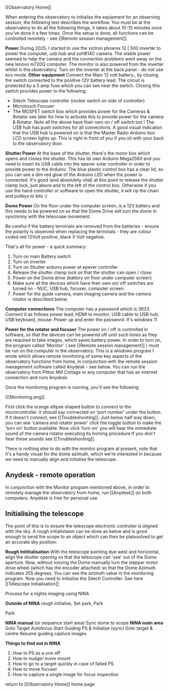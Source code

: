 [[Observatory Home]]

When entering the observatory to initialise the equipment for an observing session, the following text describes the workflow. You must be at the observatory to do all the following things, it takes about 10-15 minutes once you've done it a few times. Once the setup is done, all functions can be controlled remotely - see [[Remote session management]].

**Power**
During 2025, I started to use the victron phoenix 12 | 500 inverter to power the computer, usb hub and sxH814C camera. The stable power seemed to help the camera and the connection problems went away on the new lenovo m720Q computer. The monitor is also powered from the inverter whilst in the observatory. Turn on the inverter at the back panel - do not use eco mode.
**Other equipment**
Connect the Main 12 volt battery., by closing the switch connected to the positive 12V battery lead. The circuit is protected by a 5 amp fuse which you can see near the switch. Closing this switch provides power to the following:
 
- Sitech Telescope controller (rocker switch on side of controller)
- Microtouch Focuser
- The MOSFET switch box which provides power for the Cameras & Rotator see later for how to activate this to provide power for the camera & Rotator.
Note all the above have their own on / off switch too !
The USB hub has  push switches for all connections. A good visual indication that the USB  hub is powered on is that the Master Radio Arduino box LCD screen lights up. This is right in front of you if you sit with your back to the observatory door.

**Shutter Power**
At the base of the shutter, there's the motor box which opens and closes the shutter. This has its own Arduino Mega2560 and you need to insert its USB cable into the epever solar controller in order to provide power to the Arduino. The blue plastic control box has a clear lid, so you can see a dim red glow of the Arduino LED when the power is connected. It's good (and absolutely vital) at this point to release the shutter clamp lock, just above and to the left of the control box. Otherwise if you use the hand controller or software to open the shutter, it will rip the chain and pulleys to bits :(

**Dome Power**
On the floor under the computer screen, is a 12V battery and this needs to be powered on so that the Dome Drive will turn the dome in synchrony with the telescope movement.

Be careful if the battery terminals are removed from the batteries - ensure the polarity is observed when replacing the terminals - they are colour coded red 12Volt positive, black 0 Volt negative.

That's all for power - a quick summary:
1. Turn on main Battery switch
2. Turn on inverter
3. Turn on Shutter arduino power at epever controller
4. Release the shutter clamp lock so that the shutter can open / close.
5. Power on the Dome drive (battery on floor under computer screen)
6. Make sure all the devices which have their own on/ off switches are turned on - NUC, USB hub, focuser, computer screen.
7. Power for the guide camera, main imaging camera and the camera rotator is described below.

**Computer connections**
The computer has a password which is 3633. Connect it as follows power lead, HDMI to monitor, USB cable to USB hub. USB keyboard, mouse. Power up and enter the password. It's windows 11

**Power for the rotator and focuser**
The power on / off is controlled in software, so that the devices can be powered off until such times as they are required to take images, which saves battery power. 
In order to turn on, the program called 'Monitor' ( see [[Remote session management]] ) must be run on the computer in the observatory. This is a windows program I wrote which allows remote monitoring of some key aspects of the observatory functions from home, in conjunction with the remote session management software called Anydesk - see below. You can run the observatory from Pitton Mill Cottage or any computer that has an internet connection and runs Anydesk.

Once the monitoring program is running, you'll see the following:

![[Monitoring.png]]

First click the orange ellipse shaped button to connect to the microcontroller. It should say connected on 'port number' under the button. If it doesn't connect, see [[Troubleshooting]].
Just below half way down, you can see 'camera and rotator power' click the toggle button to make the 'turn on' button available. Now click 'turn on'  you will hear the immediate sound of the camera rotator executing its homing procedure  If you don't hear these sounds see [[Troubleshooting]].

There is nothing else to do with the monitor program at present, note that it's a handy visual for the dome azimuth, which we're interested in because we need to manually align and initialise the telescope. 

## Anydesk - remote operation
In conjunction with the Monitor program mentioned above, in order to remotely manage the observatory from home, run [[Anydesk]] on both computers. Anydesk is free for personal use

## Initialising the telescope
The point of this is to ensure the telescope electronic controller is aligned with the sky. A rough initialistaion can be done as below and is good enough to send the scope to an object which can then be platesolved to get an accurate sky position:

**Rough Inititialisation**
With the telescope pointing due west and horizontal, align the shutter opening so that the telescope can 'see' out of the Dome aperture. Now, without moving the Dome manually turn the stepper motor drive wheel (which has the encoder attached) so that the Dome Azimuth indicates 255 degrees. You can see the azimuth value in the monitoring program. Now you need to initialise the Sitech Controller. See here  [[Telescope Initialisation]]

Process for a nights imaging using NINA

**Outside of NINA**
rough initialise, Set park, Park

Park

**NINA manual** (or sequence start area)
Sync dome to scope
**NINA main area**
Goto Target
Autofocus
Start Guiding
PS & Initialise (sync)
Goto target & centre
Resume guiding
capture images

**Things to find out in NINA**
1. How to PS as a one off 
2. How to nudge/ move mount
3. How to go to a target quickly in case of failed PS
4. How to move focuser
5. How to capture a single image for focus inspection


return to [[Observatory Home]] home page
